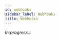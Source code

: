 ```yaml
---
id: webhooks
sidebar_label: Webhooks
title: Webhooks
---
```


_In progress..._

<!-- Monitorer Webhooks are called each time a monitored web service status -->
